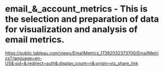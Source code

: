 # email_&_account_metrics - This is the selection and preparation of data for visualization and analysis of email metrics.
https://public.tableau.com/views/EmailMetrics_17392032373700/EmailMetrics?:language=en-US&:sid=&:redirect=auth&:display_count=n&:origin=viz_share_link
